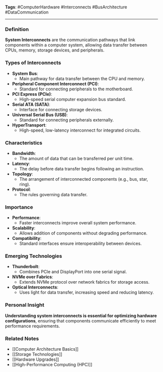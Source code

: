 **Tags**: #ComputerHardware #Interconnects #BusArchitecture #DataCommunication

---

### Definition

**System Interconnects** are the communication pathways that link components within a computer system, allowing data transfer between CPUs, memory, storage devices, and peripherals.

### Types of Interconnects

- **System Bus**:
    - Main pathway for data transfer between the CPU and memory.
- **Peripheral Component Interconnect (PCI)**:
    - Standard for connecting peripherals to the motherboard.
- **PCI Express (PCIe)**:
    - High-speed serial computer expansion bus standard.
- **Serial ATA (SATA)**:
    - Interface for connecting storage devices.
- **Universal Serial Bus (USB)**:
    - Standard for connecting peripherals externally.
- **HyperTransport**:
    - High-speed, low-latency interconnect for integrated circuits.

### Characteristics

- **Bandwidth**:
    - The amount of data that can be transferred per unit time.
- **Latency**:
    - The delay before data transfer begins following an instruction.
- **Topology**:
    - The arrangement of interconnected components (e.g., bus, star, ring).
- **Protocol**:
    - The rules governing data transfer.

### Importance

- **Performance**:
    - Faster interconnects improve overall system performance.
- **Scalability**:
    - Allows addition of components without degrading performance.
- **Compatibility**:
    - Standard interfaces ensure interoperability between devices.

### Emerging Technologies

- **Thunderbolt**:
    - Combines PCIe and DisplayPort into one serial signal.
- **NVMe over Fabrics**:
    - Extends NVMe protocol over network fabrics for storage access.
- **Optical Interconnects**:
    - Uses light for data transfer, increasing speed and reducing latency.

### Personal Insight

**Understanding system interconnects is essential for optimizing hardware configurations**, ensuring that components communicate efficiently to meet performance requirements.

### Related Notes

- [[Computer Architecture Basics]]
- [[Storage Technologies]]
- [[Hardware Upgrades]]
- [[High-Performance Computing (HPC)]]